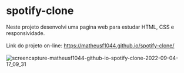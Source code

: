# spotify-clone
Neste projeto desenvolvi uma pagina web para estudar HTML, CSS e responsividade. <br><br>
Link do projeto on-line: https://matheusf1044.github.io/spotify-clone/ <br><br>
![screencapture-matheusf1044-github-io-spotify-clone-2022-09-04-17_09_31](https://user-images.githubusercontent.com/80286099/188333823-d1c54472-55ec-44ae-9626-4e40ff4df2ff.png)
